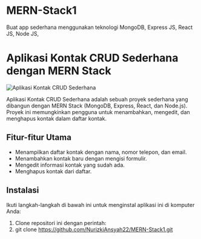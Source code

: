 # MERN-Stack1
Buat app sederhana menggunakan teknologi MongoDB, Express JS, React JS, Node JS, 

# Aplikasi Kontak CRUD Sederhana dengan MERN Stack

![Aplikasi Kontak CRUD Sederhana](link-ke-screenshot.png)

Aplikasi Kontak CRUD Sederhana adalah sebuah proyek sederhana yang dibangun dengan MERN Stack (MongoDB, Express, React, dan Node.js). Proyek ini memungkinkan pengguna untuk menambahkan, mengedit, dan menghapus kontak dalam daftar kontak.

## Fitur-fitur Utama

- Menampilkan daftar kontak dengan nama, nomor telepon, dan email.
- Menambahkan kontak baru dengan mengisi formulir.
- Mengedit informasi kontak yang sudah ada.
- Menghapus kontak dari daftar.

## Instalasi

Ikuti langkah-langkah di bawah ini untuk menginstal aplikasi ini di komputer Anda:

1. Clone repositori ini dengan perintah:
2. git clone https://github.com/NurizkiAnsyah22/MERN-Stack1.git

